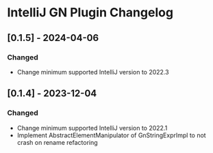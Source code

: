 <!-- Keep a Changelog guide -> https://keepachangelog.com -->

# IntelliJ GN Plugin Changelog

## [0.1.5] - 2024-04-06

### Changed

- Change minimum supported IntelliJ version to 2022.3

## [0.1.4] - 2023-12-04

### Changed

- Change minimum supported IntelliJ version to 2022.1
- Implement AbstractElementManipulator of GnStringExprImpl to not crash on
  rename refactoring 
